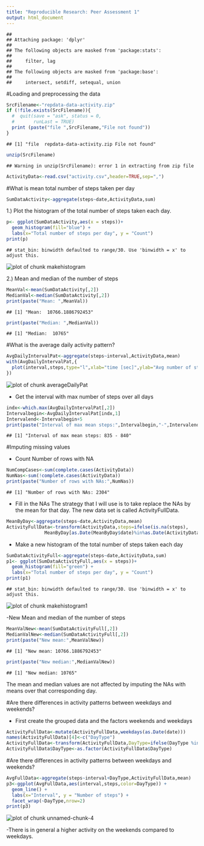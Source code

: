 ```yaml
---
title: "Reproducible Research: Peer Assessment 1"
output: html_document
---
```




```
## 
## Attaching package: 'dplyr'
## 
## The following objects are masked from 'package:stats':
## 
##     filter, lag
## 
## The following objects are masked from 'package:base':
## 
##     intersect, setdiff, setequal, union
```

#Loading and preprocessing the data


```r
SrcFilename<-"repdata-data-activity.zip"
if (!file.exists(SrcFilename)){
  #  quit(save = "ask", status = 0,
  #       runLast = TRUE)
  print (paste("file ",SrcFilename,"File not found"))
}
```

```
## [1] "file  repdata-data-activity.zip File not found"
```

```r
unzip(SrcFilename)
```

```
## Warning in unzip(SrcFilename): error 1 in extracting from zip file
```

```r
ActivityData<-read.csv("activity.csv",header=TRUE,sep=",")
```

#What is mean total number of steps taken per day


```r
SumDataActivity<-aggregate(steps~date,ActivityData,sum)
```

1.) Plot the histogram of the total number of steps taken each day.


```r
p<- ggplot(SumDataActivity,aes(x = steps))+ 
  geom_histogram(fill="blue") +
  labs(x="Total number of steps per day", y = "Count")
print(p)
```

```
## stat_bin: binwidth defaulted to range/30. Use 'binwidth = x' to adjust this.
```

![plot of chunk makehistogram](figure/makehistogram-1.png) 

2.) Mean and median of the number of steps

```r
MeanVal<-mean(SumDataActivity[,2])
MedianVal<-median(SumDataActivity[,2])
print(paste("Mean: ",MeanVal))
```

```
## [1] "Mean:  10766.1886792453"
```

```r
print(paste("Median: ",MedianVal))
```

```
## [1] "Median:  10765"
```

#What is the average daily activity pattern?


```r
AvgDailyIntervalPat<-aggregate(steps~interval,ActivityData,mean)
with(AvgDailyIntervalPat,{ 
  plot(interval,steps,type="l",xlab="time [sec]",ylab="Avg number of steps per day",lwd="2",main="Average activity",col="red") 
})
```

![plot of chunk averageDailyPat](figure/averageDailyPat-1.png) 

- Get the interval with max number of steps over all days


```r
indx<-which.max(AvgDailyIntervalPat[,2])
Intervalbegin<-AvgDailyIntervalPat[indx,1]
Intervalend<-Intervalbegin+5
print(paste("Interval of max mean steps:",Intervalbegin,"-",Intervalend))
```

```
## [1] "Interval of max mean steps: 835 - 840"
```

#Imputing missing values
- Count Number of rows with NA


```r
NumCompCases<-sum(complete.cases(ActivityData))
NumNas<-sum(!complete.cases(ActivityData))
print(paste("Number of rows with NAs:",NumNas))
```

```
## [1] "Number of rows with NAs: 2304"
```

- Fill in the NAs
The strategy that I will use is to take replace the NAs by the mean for that day.
The new data set is called ActivityFullData.


```r
MeanByDay<-aggregate(steps~date,ActivityData,mean)
ActivityFullData<-transform(ActivityData,steps=ifelse(is.na(steps),
              MeanByDay[as.Date(MeanByDay$date)%in%as.Date(ActivityData$date),2],steps))
```

- Make a new histogram  of the total number of steps taken each day

```r
SumDataActivityFull<-aggregate(steps~date,ActivityData,sum)
p1<- ggplot(SumDataActivityFull,aes(x = steps))+ 
  geom_histogram(fill="green") +
  labs(x="Total number of steps per day", y = "Count")
print(p1)
```

```
## stat_bin: binwidth defaulted to range/30. Use 'binwidth = x' to adjust this.
```

![plot of chunk makehistogram1](figure/makehistogram1-1.png) 

-New Mean and median of the number of steps


```r
MeanValNew<-mean(SumDataActivityFull[,2])
MedianValNew<-median(SumDataActivityFull[,2])
print(paste("New mean:",MeanValNew))
```

```
## [1] "New mean: 10766.1886792453"
```

```r
print(paste("New median:",MedianValNew))
```

```
## [1] "New median: 10765"
```

The mean and median values are not affected by imputing the NAs with 
means over that corresponding day.

#Are there differences in activity patterns between weekdays and weekends?
- First create the grouped data and the factors weekends and weekdays


```r
ActivityFullData<-mutate(ActivityFullData,weekdays(as.Date(date)))
names(ActivityFullData)[4]<-c("DayType")
ActivityFullData<-transform(ActivityFullData,DayType=ifelse(DayType %in% c("Saturday","Sunday"),"weekend","weekday"))
ActivityFullData$DayType<-as.factor(ActivityFullData$DayType)
```

#Are there differences in activity patterns between weekdays and weekends?


```r
AvgFullData<-aggregate(steps~interval+DayType,ActivityFullData,mean)
p3<-ggplot(AvgFullData,aes(interval,steps,color=DayType)) +
  geom_line() +
  labs(x="Interval", y = "Number of steps") +
  facet_wrap(~DayType,nrow=2)
print(p3)
```

![plot of chunk unnamed-chunk-4](figure/unnamed-chunk-4-1.png) 

-There is in general a higher activity on the weekends compared to weekdays.
